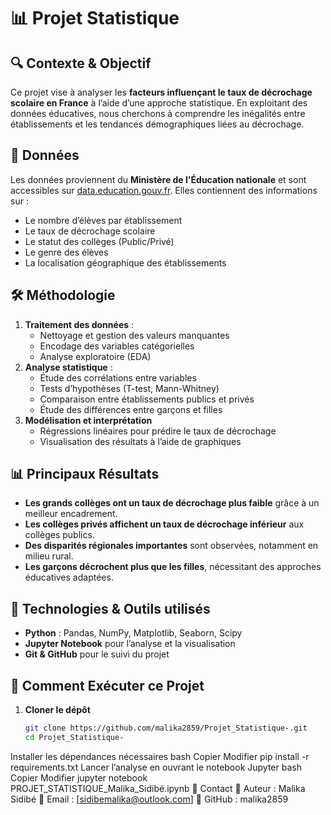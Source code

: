 # 📊 Projet Statistique

## 🔍 Contexte & Objectif  
Ce projet vise à analyser les **facteurs influençant le taux de décrochage scolaire en France** à l’aide d’une approche statistique. En exploitant des données éducatives, nous cherchons à comprendre les inégalités entre établissements et les tendances démographiques liées au décrochage.

## 📂 Données  
Les données proviennent du **Ministère de l'Éducation nationale** et sont accessibles sur [data.education.gouv.fr](https://data.education.gouv.fr). Elles contiennent des informations sur :  
- Le nombre d’élèves par établissement  
- Le taux de décrochage scolaire  
- Le statut des collèges (Public/Privé)  
- Le genre des élèves  
- La localisation géographique des établissements  

## 🛠 Méthodologie  
1. **Traitement des données** :  
   - Nettoyage et gestion des valeurs manquantes  
   - Encodage des variables catégorielles  
   - Analyse exploratoire (EDA)  
2. **Analyse statistique** :  
   - Étude des corrélations entre variables  
   - Tests d’hypothèses (T-test, Mann-Whitney)  
   - Comparaison entre établissements publics et privés  
   - Étude des différences entre garçons et filles  
3. **Modélisation et interprétation**  
   - Régressions linéaires pour prédire le taux de décrochage  
   - Visualisation des résultats à l’aide de graphiques  

## 📊 Principaux Résultats  
- **Les grands collèges ont un taux de décrochage plus faible** grâce à un meilleur encadrement.  
- **Les collèges privés affichent un taux de décrochage inférieur** aux collèges publics.  
- **Des disparités régionales importantes** sont observées, notamment en milieu rural.  
- **Les garçons décrochent plus que les filles**, nécessitant des approches éducatives adaptées.  

## 🚀 Technologies & Outils utilisés  
- **Python** : Pandas, NumPy, Matplotlib, Seaborn, Scipy  
- **Jupyter Notebook** pour l’analyse et la visualisation  
- **Git & GitHub** pour le suivi du projet  

## 📌 Comment Exécuter ce Projet  
1. **Cloner le dépôt**  
   ```bash
   git clone https://github.com/malika2859/Projet_Statistique-.git
   cd Projet_Statistique-
Installer les dépendances nécessaires
bash
Copier
Modifier
pip install -r requirements.txt
Lancer l’analyse en ouvrant le notebook Jupyter
bash
Copier
Modifier
jupyter notebook PROJET_STATISTIQUE_Malika_Sidibé.ipynb
📢 Contact
👤 Auteur : Malika Sidibé
📧 Email : [sidibemalika@outlook.com]
💼 GitHub : malika2859
